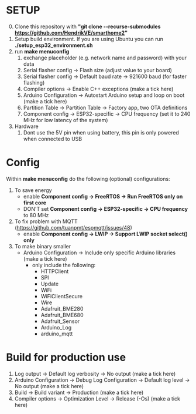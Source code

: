 # SETUP

0. Clone this repository with **"git clone --recurse-submodules https://github.com/HendrikVE/smarthome2"**
1. Setup build environment. If you are using Ubuntu you can run **./setup_esp32_environment.sh**
2. run **make menuconfig**
    1. exchange placeholder (e.g. network name and password) with your data
    2. Serial flasher config -> Flash size (adjust value to your board)
    3. Serial flasher config -> Default baud rate -> 921600 baud (for faster flashing)
    4. Compiler options -> Enable C++ exceptions (make a tick here)
    5. Arduino Configuration -> Autostart Arduino setup and loop on boot (make a tick here)
    6. Partition Table -> Partition Table -> Factory app, two OTA definitions
    7. Component config -> ESP32-specific -> CPU frequency (set it to 240 MHz for low latency of the system)
3. Hardware
    1. Dont use the 5V pin when using battery, this pin is only powered when connected to USB

# Config
Within **make menuconfig** do the following (optional) configurations:
1. To save energy
    - enable **Component config -> FreeRTOS -> Run FreeRTOS only on first core**
    - DON'T set **Component config -> ESP32-specific -> CPU frequency** to 80 MHz
2. To fix problem with MQTT (https://github.com/tuanpmt/espmqtt/issues/48)
    - enable **Component config -> LWIP -> Support LWIP socket select() only**
3. To make binary smaller
    - Arduino Configuration -> Include only specific Arduino libraries (make a tick here)
        - only include the following:
            - HTTPClient
            - SPI
            - Update
            - WiFi
            - WiFiClientSecure
            - Wire
            - Adafruit_BME280
            - Adafruit_BME680
            - Adafruit_Sensor
            - Arduino_Log
            - arduino_mqtt

# Build for production use
1. Log output -> Default log verbosity -> No output (make a tick here)
2. Arduino Configuration -> Debug Log Configuration -> Default log level -> No output (make a tick here)
3. Build -> Build variant -> Production (make a tick here)
4. Compiler options -> Optimization Level -> Release (-Os) (make a tick here)
